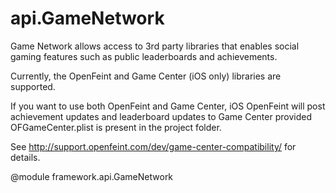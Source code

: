 
# api.GameNetwork

Game Network allows access to 3rd party libraries that enables social gaming features
such as public leaderboards and achievements.

Currently, the OpenFeint and Game Center (iOS only) libraries are supported.

If you want to use both OpenFeint and Game Center, iOS OpenFeint will post achievement
updates and leaderboard updates to Game Center provided OFGameCenter.plist is present
in the project folder.

See http://support.openfeint.com/dev/game-center-compatibility/ for details.

@module framework.api.GameNetwork

